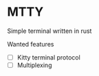 # MTTY

Simple terminal written in rust

Wanted features

- [ ] Kitty terminal protocol
- [ ] Multiplexing
